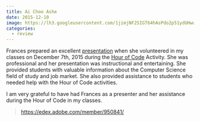 ```yaml
---
title: Ai Choo Ashe
date: 2015-12-10
image: https://lh3.googleusercontent.com/1jimjNF2SIGT64hAsPdo2p51ydUHwwXNTorSDMsuYlMKHRZmVEygxbon5p6Mxg-fSBvKzbwjIvMDC7n9YrLKxQG1yfB762ByRhIkMQ1pQSH5fe9zTTomKZKY64Sy_rRfVKRpIu4U7iRvDEKKDBY-b_kWnb7f6VBxPKw798CG_LU04NQCUXowbJSFseP0UAfMwGAsDmuDtXekLATvQxU11A2XDv0Ts_S9IemIda5AoWENLiHMafHFxoK6Dr5XQy_c35yyeGRUT7PKjxlNNdL81NH1-mH5jb1DZ0yHQc-AYuhk67Qc-tCbuGKEcTMBp3sjCZnjrxzxWuKGAbXEBkD1fxFQPSZrAbDruzK8LirL7Ez9eJEkeszrpxnN4GXVTLsZPvNsO85lOX0ctvuMDMSKgXOgUbqHKlq0fmckBIOZyg6arZw7T6UDnVYcmV3qXldPjd8eP4k_woMuokJvuBqRsKFyk0t9yiXIB4DPREHwVIkxMWhqp1vLou4_1at8rXyKWCmPx13mkZXkT0gsulTmGJcVFlrPFgBraNisXdxFUElL4yfekfTpzX1cI5oQVuVSnTyG3Zgdbqtj2zbYAsjoFob2ZC0ba0_qx-yZnhF489YrqSuupIlSNYUUY9ubVXDF=s285-no
categories:
  - review
---
```


Frances prepared an excellent [presentation](https://fvcproductions.com/2015/12/07/hour-of-code-2015/) when she volunteered in my classes on December 7th, 2015 during the [Hour of Code](https://hourofcode.com/us) Activity. She was professional and her presentation was instructional and entertaining. She provided students with valuable information about the Computer Science field of study and job market. She also provided assistance to students who needed help with the Hour of Code activities.

I am very grateful to have had Frances as a presenter and her assistance during the Hour of Code in my classes.

> https://edex.adobe.com/member/950841/

